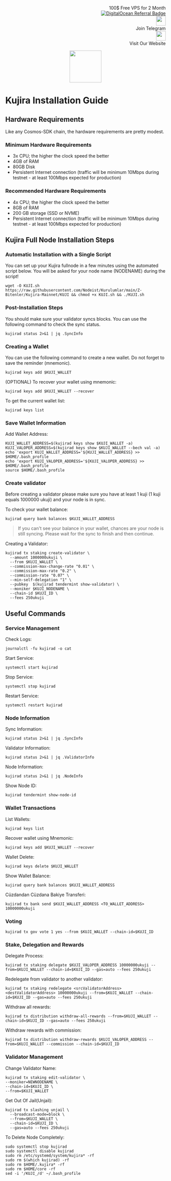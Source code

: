 <p style="font-size:14px" align="right">
 100$ Free VPS for 2 Month <br>
 <a target="_blank" href="https://www.digitalocean.com/?refcode=410c988c8b3e&utm_campaign=Referral_Invite&utm_medium=Referral_Program&utm_source=badge"><img src="https://web-platforms.sfo2.cdn.digitaloceanspaces.com/WWW/Badge%201.svg" alt="DigitalOcean Referral Badge" /></a></br>
 <a href="https://t.me/nodeistt" target="_blank"><img src="https://github.com/Nodeist/Testnet_Kurulumlar/blob/fee87fe32609c1704206721b9fb16e4c5de75a96/telegramlogo.png" width="30"/></a><br>Join Telegram<br>
<a href="https://nodeist.site/" target="_blank"><img src="https://raw.githubusercontent.com/Nodeist/Testnet_Kurulumlar/main/logo.png" width="30"/></a><br> Visit Our Website
</p>



<p align="center">
    <img height="100" src="https://i.hizliresim.com/hb4a5iv.png">
</p>

# Kujira Installation Guide
## Hardware Requirements
Like any Cosmos-SDK chain, the hardware requirements are pretty modest.

### Minimum Hardware Requirements
  - 3x CPU; the higher the clock speed the better
  - 4GB of RAM
  - 80GB Disk
  - Persistent Internet connection (traffic will be minimum 10Mbps during testnet - at least 100Mbps expected for production)

### Recommended Hardware Requirements
  - 4x CPU; the higher the clock speed the better
  - 8GB of RAM
  - 200 GB storage (SSD or NVME)
  - Persistent Internet connection (traffic will be minimum 10Mbps during testnet - at least 100Mbps expected for production)

## Kujira Full Node Installation Steps
### Automatic Installation with a Single Script
You can set up your Kujira fullnode in a few minutes using the automated script below.
You will be asked for your node name (NODENAME) during the script!

```
wget -O KUJI.sh https://raw.githubusercontent.com/Nodeist/Kurulumlar/main/Z-Bitenler/Kujira-Mainnet/KUJI && chmod +x KUJI.sh && ./KUJI.sh
```

### Post-Installation Steps

You should make sure your validator syncs blocks.
You can use the following command to check the sync status.
```
kujirad status 2>&1 | jq .SyncInfo
```

### Creating a Wallet
You can use the following command to create a new wallet. Do not forget to save the reminder (mnemonic).
```
kujirad keys add $KUJI_WALLET
```

(OPTIONAL) To recover your wallet using mnemonic:
```
kujirad keys add $KUJI_WALLET --recover
```

To get the current wallet list:
```
kujirad keys list
```

### Save Wallet Information
Add Wallet Address:
```
KUJI_WALLET_ADDRESS=$(kujirad keys show $KUJI_WALLET -a)
KUJI_VALOPER_ADDRESS=$(kujirad keys show $KUJI_WALLET --bech val -a)
echo 'export KUJI_WALLET_ADDRESS='${KUJI_WALLET_ADDRESS} >> $HOME/.bash_profile
echo 'export KUJI_VALOPER_ADDRESS='${KUJI_VALOPER_ADDRESS} >> $HOME/.bash_profile
source $HOME/.bash_profile
```


### Create validator
Before creating a validator please make sure you have at least 1 kuji (1 kuji equals 1000000 ukuji) and your node is in sync.

To check your wallet balance:
```
kujirad query bank balances $KUJI_WALLET_ADDRESS
```
> If you can't see your balance in your wallet, chances are your node is still syncing. Please wait for the sync to finish and then continue.

Creating a Validator:
```
kujirad tx staking create-validator \
  --amount 1000000ukuji \
  --from $KUJI_WALLET \
  --commission-max-change-rate "0.01" \
  --commission-max-rate "0.2" \
  --commission-rate "0.07" \
  --min-self-delegation "1" \
  --pubkey  $(kujirad tendermint show-validator) \
  --moniker $KUJI_NODENAME \
  --chain-id $KUJI_ID \
  --fees 250ukuji
```



## Useful Commands
### Service Management
Check Logs:
```
journalctl -fu kujirad -o cat
```

Start Service:
```
systemctl start kujirad
```

Stop Service:
```
systemctl stop kujirad
```

Restart Service:
```
systemctl restart kujirad
```

### Node Information
Sync Information:
```
kujirad status 2>&1 | jq .SyncInfo
```

Validator Information:
```
kujirad status 2>&1 | jq .ValidatorInfo
```

Node Information:
```
kujirad status 2>&1 | jq .NodeInfo
```

Show Node ID:
```
kujirad tendermint show-node-id
```

### Wallet Transactions
List Wallets:
```
kujirad keys list
```

Recover wallet using Mnemonic:
```
kujirad keys add $KUJI_WALLET --recover
```

Wallet Delete:
```
kujirad keys delete $KUJI_WALLET
```

Show Wallet Balance:
```
kujirad query bank balances $KUJI_WALLET_ADDRESS
```

Cüzdandan Cüzdana Bakiye Transferi:
```
kujirad tx bank send $KUJI_WALLET_ADDRESS <TO_WALLET_ADDRESS> 10000000ukuji
```

### Voting
```
kujirad tx gov vote 1 yes --from $KUJI_WALLET --chain-id=$KUJI_ID
```

### Stake, Delegation and Rewards
Delegate Process:
```
kujirad tx staking delegate $KUJI_VALOPER_ADDRESS 10000000ukuji --from=$KUJI_WALLET --chain-id=$KUJI_ID --gas=auto --fees 250ukuji
```

Redelegate from validator to another validator:
```
kujirad tx staking redelegate <srcValidatorAddress> <destValidatorAddress> 10000000ukuji --from=$KUJI_WALLET --chain-id=$KUJI_ID --gas=auto --fees 250ukuji
```

Withdraw all rewards:
```
kujirad tx distribution withdraw-all-rewards --from=$KUJI_WALLET --chain-id=$KUJI_ID --gas=auto --fees 250ukuji
```

Withdraw rewards with commission:
```
kujirad tx distribution withdraw-rewards $KUJI_VALOPER_ADDRESS --from=$KUJI_WALLET --commission --chain-id=$KUJI_ID
```

### Validator Management
Change Validator Name:
```
kujirad tx staking edit-validator \
--moniker=NEWNODENAME \
--chain-id=$KUJI_ID \
--from=$KUJI_WALLET
```

Get Out Of Jail(Unjail): 
```
kujirad tx slashing unjail \
  --broadcast-mode=block \
  --from=$KUJI_WALLET \
  --chain-id=$KUJI_ID \
  --gas=auto --fees 250ukuji
```

To Delete Node Completely:
```
sudo systemctl stop kujirad
sudo systemctl disable kujirad
sudo rm /etc/systemd/system/kujira* -rf
sudo rm $(which kujirad) -rf
sudo rm $HOME/.kujira* -rf
sudo rm $HOME/core -rf
sed -i '/KUJI_/d' ~/.bash_profile
```
